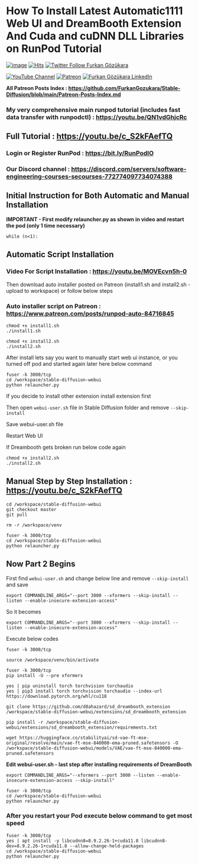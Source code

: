 # How To Install Latest Automatic1111 Web UI and DreamBooth Extension And Cuda and cuDNN DLL Libraries on RunPod Tutorial

[![image](https://img.shields.io/discord/772774097734074388?label=Discord&logo=discord)](https://discord.com/servers/software-engineering-courses-secourses-772774097734074388) [![Hits](https://hits.seeyoufarm.com/api/count/incr/badge.svg?url=https%3A%2F%2Fgithub.com%2FFurkanGozukara%2FStable-Diffusion%2Fblob%2Fmain%2FTutorials%2FHow-To-Install-DreamBooth-Extension-On-RunPod.md&count_bg=%2379C83D&title_bg=%239E0F0F&icon=apachespark.svg&icon_color=%23E7E7E7&title=views&edge_flat=false)](https://hits.seeyoufarm.com) [![Twitter Follow Furkan Gözükara](https://img.shields.io/badge/Twitter-Follow%20Me-1DA1F2?style=for-the-badge&logo=twitter&logoColor=white)](https://twitter.com/GozukaraFurkan)

[![YouTube Channel](https://img.shields.io/badge/YouTube-SECourses-C50C0C?style=for-the-badge&logo=youtube)](https://www.youtube.com/SECourses) [![Patreon](https://img.shields.io/badge/Patreon-Support%20Me-F2EB0E?style=for-the-badge&logo=patreon)](https://www.patreon.com/SECourses) [![Furkan Gözükara LinkedIn](https://img.shields.io/badge/LinkedIn-Follow%20Me-0077B5?style=for-the-badge&logo=linkedin&logoColor=white)](https://www.linkedin.com/in/furkangozukara/) 

**All Patreon Posts Index : https://github.com/FurkanGozukara/Stable-Diffusion/blob/main/Patreon-Posts-Index.md**

### My very comprehensive main runpod tutorial (includes fast data transfer with runpodctl) : https://youtu.be/QN1vdGhjcRc

## Full Tutorial : https://youtu.be/c_S2kFAefTQ

### Login or Register RunPod : https://bit.ly/RunPodIO

### Our Discord channel : https://discord.com/servers/software-engineering-courses-secourses-772774097734074388

## Initial Instruction for Both Automatic and Manual Installation

**IMPORTANT - First modify relauncher.py as shown in video and restart the pod (only 1 time necessary)**

```
while (n<1):
```

## Automatic Script Installation

### Video For Script Installation : https://youtu.be/MOVEcvn5h-0

Then download auto installer posted on Patreon (install1.sh and install2.sh - upload to workspace) or follow below steps

### Auto installer script on Patreon : https://www.patreon.com/posts/runpod-auto-84716845

```
chmod +x install1.sh
./install1.sh
```

```
chmod +x install2.sh
./install2.sh
```

After install lets say you want to manually start web ui instance, or you turned off pod and started again later here below command
```
fuser -k 3000/tcp
cd /workspace/stable-diffusion-webui
python relauncher.py
```

If you decide to install other extension install extension first

Then open ```webui-user.sh``` file in Stable Diffusion folder and remove ```--skip-install```

Save webui-user.sh file

Restart Web UI

If Dreambooth gets broken run below code again

```
chmod +x install2.sh
./install2.sh
```

## Manual Step by Step Installation : https://youtu.be/c_S2kFAefTQ

```
cd /workspace/stable-diffusion-webui
git checkout master
git pull
```

```
rm -r /workspace/venv
```

```
fuser -k 3000/tcp
cd /workspace/stable-diffusion-webui
python relauncher.py
```

## Now Part 2 Begins

First find ```webui-user.sh``` and change below line and remove ```--skip-install``` and save

```export COMMANDLINE_ARGS="--port 3000 --xformers --skip-install --listen --enable-insecure-extension-access"```

So it becomes

```export COMMANDLINE_ARGS="--port 3000 --xformers --skip-install --listen --enable-insecure-extension-access"```

Execute below codes

```
fuser -k 3000/tcp
```

```
source /workspace/venv/bin/activate
```

```
fuser -k 3000/tcp
pip install -U --pre xformers
```

```
yes | pip uninstall torch torchvision torchaudio
yes | pip3 install torch torchvision torchaudio --index-url https://download.pytorch.org/whl/cu118
```

```
git clone https://github.com/d8ahazard/sd_dreambooth_extension /workspace/stable-diffusion-webui/extensions/sd_dreambooth_extension
```

```
pip install -r /workspace/stable-diffusion-webui/extensions/sd_dreambooth_extension/requirements.txt
```

```
wget https://huggingface.co/stabilityai/sd-vae-ft-mse-original/resolve/main/vae-ft-mse-840000-ema-pruned.safetensors -O /workspace/stable-diffusion-webui/models/VAE/vae-ft-mse-840000-ema-pruned.safetensors
```


**Edit webui-user.sh - last step after installing requirements of DreamBooth**
```
export COMMANDLINE_ARGS="--xformers --port 3000 --listen --enable-insecure-extension-access --skip-install"
```

```
fuser -k 3000/tcp
cd /workspace/stable-diffusion-webui
python relauncher.py
```

### After you restart your Pod execute below command to get most speed

```
fuser -k 3000/tcp
yes | apt install -y libcudnn8=8.9.2.26-1+cuda11.8 libcudnn8-dev=8.9.2.26-1+cuda11.8 --allow-change-held-packages
cd /workspace/stable-diffusion-webui
python relauncher.py
```
